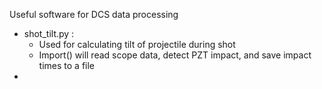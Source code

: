 Useful software for DCS data processing
* shot_tilt.py : 
  * Used for calculating tilt of projectile during shot
  * Import() will read scope data, detect PZT impact, and save impact times to a file
* 